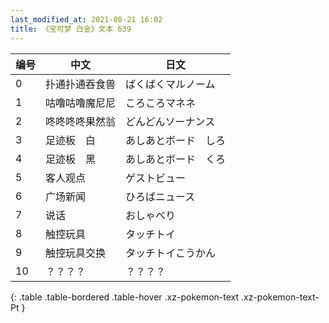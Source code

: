 ```yaml
---
last_modified_at: 2021-08-21 16:02
title: 《宝可梦 白金》文本 639
---
```

| 编号 | 中文 | 日文 |
| ---- | ---- | ---- |
| 0 | 扑通扑通吞食兽 | ばくばくマルノーム |
| 1 | 咕噜咕噜魔尼尼 | ころころマネネ |
| 2 | 咚咚咚咚果然翁 | どんどんソーナンス |
| 3 | 足迹板　白 | あしあとボード　しろ |
| 4 | 足迹板　黑 | あしあとボード　くろ |
| 5 | 客人观点 | ゲストビュー |
| 6 | 广场新闻 | ひろばニュース |
| 7 | 说话 | おしゃべり |
| 8 | 触控玩具 | タッチトイ |
| 9 | 触控玩具交换 | タッチトイこうかん |
| 10 | ？？？？ | ？？？？ |
{: .table .table-bordered .table-hover .xz-pokemon-text .xz-pokemon-text-Pt }